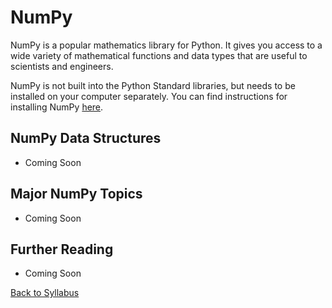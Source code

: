 # NumPy

NumPy is a popular mathematics library for Python. It gives you access to a wide variety of mathematical functions and data types that are useful to scientists and engineers.

NumPy is not built into the Python Standard libraries, but needs to be installed on your computer separately. You can find instructions for installing NumPy [here](https://www.google.com).

## NumPy Data Structures

 * Coming Soon

## Major NumPy Topics

 * Coming Soon

## Further Reading

 * Coming Soon


[Back to Syllabus](../../README.md)
